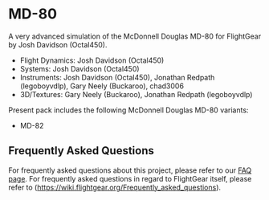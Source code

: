 # MD-80
A very advanced simulation of the McDonnell Douglas MD-80 for FlightGear by Josh Davidson (Octal450).

- Flight Dynamics: Josh Davidson (Octal450)
- Systems: Josh Davidson (Octal450)
- Instruments: Josh Davidson (Octal450), Jonathan Redpath (legoboyvdlp), Gary Neely (Buckaroo), chad3006
- 3D/Textures: Gary Neely (Buckaroo), Jonathan Redpath (legoboyvdlp)

Present pack includes the following McDonnell Douglas MD-80 variants:
- MD-82

## Frequently Asked Questions
For frequently asked questions about this project, please refer to our [FAQ page](https://github.com/Octal450/MD-80/blob/master/FAQ.md).
For frequently asked questions in regard to FlightGear itself, please refer to (https://wiki.flightgear.org/Frequently_asked_questions).  
